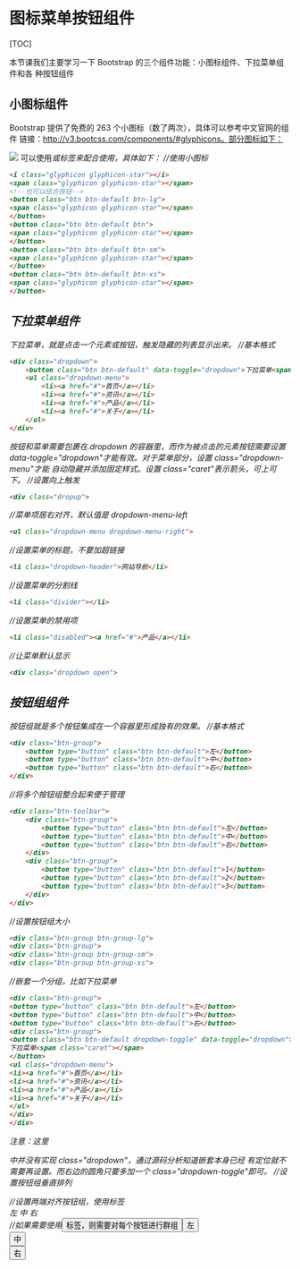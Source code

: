 # 图标菜单按钮组件
[TOC]


本节课我们主要学习一下 Bootstrap 的三个组件功能：小图标组件、下拉菜单组件和各
种按钮组件
## 小图标组件
Bootstrap 提供了免费的 263 个小图标（数了两次），具体可以参考中文官网的组件
链接：http://v3.bootcss.com/components/#glyphicons。部分图标如下：

![](./_image/2018-05-10-20-20-48.jpg)
可以使用<i>或<span>标签来配合使用，具体如下：
//使用小图标
```html
<i class="glyphicon glyphicon-star"></i>
<span class="glyphicon glyphicon-star"></span>
<!--也可以结合按钮-->
<button class="btn btn-default btn-lg">
<span class="glyphicon glyphicon-star"></span>
</button>
<button class="btn btn-default btn">
<span class="glyphicon glyphicon-star"></span>
</button>
<button class="btn btn-default btn-sm">
<span class="glyphicon glyphicon-star"></span>
</button>
<button class="btn btn-default btn-xs">
<span class="glyphicon glyphicon-star"></span>
</button>
```

## 下拉菜单组件
下拉菜单，就是点击一个元素或按钮，触发隐藏的列表显示出来。
//基本格式
```html
<div class="dropdown">
    <button class="btn btn-default" data-toggle="dropdown">下拉菜单<span class="caret"></span></button>
    <ul class="dropdown-menu">
        <li><a href="#">首页</a></li>
        <li><a href="#">资讯</a></li>
        <li><a href="#">产品</a></li>
        <li><a href="#">关于</a></li>
    </ul>
</div>
```
按钮和菜单需要包裹在.dropdown 的容器里，而作为被点击的元素按钮需要设置
data-toggle="dropdown"才能有效。对于菜单部分，设置 class="dropdown-menu"才能
自动隐藏并添加固定样式。设置 class="caret"表示箭头，可上可下。
//设置向上触发
```html
<div class="dropup">
```
//菜单项居右对齐，默认值是 dropdown-menu-left
```html
<ul class="dropdown-menu dropdown-menu-right">
```
//设置菜单的标题，不要加超链接
```html
<li class="dropdown-header">网站导航</li>
```
//设置菜单的分割线
```html
<li class="divider"></li>
```
//设置菜单的禁用项
```html
<li class="disabled"><a href="#">产品</a></li>
```
//让菜单默认显示
```html
<div class="dropdown open">
```

## 按钮组组件
按钮组就是多个按钮集成在一个容器里形成独有的效果。
//基本格式
```html
<div class="btn-group">
	<button type="button" class="btn btn-default">左</button>
	<button type="button" class="btn btn-default">中</button>
	<button type="button" class="btn btn-default">右</button>
</div>
```
//将多个按钮组整合起来便于管理
```html
<div class="btn-toolbar">
	<div class="btn-group">
		<button type="button" class="btn btn-default">左</button>
		<button type="button" class="btn btn-default">中</button>
		<button type="button" class="btn btn-default">右</button>
	</div>
	<div class="btn-group">
		<button type="button" class="btn btn-default">1</button>
		<button type="button" class="btn btn-default">2</button>
		<button type="button" class="btn btn-default">3</button>
	</div>
</div>
```
//设置按钮组大小
```html
<div class="btn-group btn-group-lg">
<div class="btn-group">
<div class="btn-group btn-group-sm">
<div class="btn-group btn-group-xs">
```
//嵌套一个分组，比如下拉菜单
```html
<div class="btn-group">
<button type="button" class="btn btn-default">左</button>
<button type="button" class="btn btn-default">中</button>
<button type="button" class="btn btn-default">右</button>
<div class="btn-group">
<button class="btn btn-default dropdown-toggle" data-toggle="dropdown">
下拉菜单<span class="caret"></span>
</button>
<ul class="dropdown-menu">
<li><a href="#">首页</a></li>
<li><a href="#">资讯</a></li>
<li><a href="#">产品</a></li>
<li><a href="#">关于</a></li>
</ul>
</div>
</div>
```
注意：这里<div>中并没有实现 class="dropdown"，通过源码分析知道嵌套本身已经
有定位就不需要再设置。而右边的圆角只要多加一个 class="dropdown-toggle"即可。
//设置按钮组垂直排列
<div class="btn-group-vertical">
//设置两端对齐按钮组，使用<a>标签
<div class="btn-group-justified">
<a type="button" class="btn btn-default">左</a>
<a type="button" class="btn btn-default">中</a>
<a type="button" class="btn btn-default">右</a>
</div>
//如果需要使用<button>标签，则需要对每个按钮进行群组
<div class="btn-group-justified">
<div class="btn-group">
<button type="button" class="btn btn-default">左</button>
</div>
<div class="btn-group">
<button type="button" class="btn btn-default">中</button>
</div>
<div class="btn-group">
<button type="button" class="btn btn-default">右</button>
</div>
</div>

